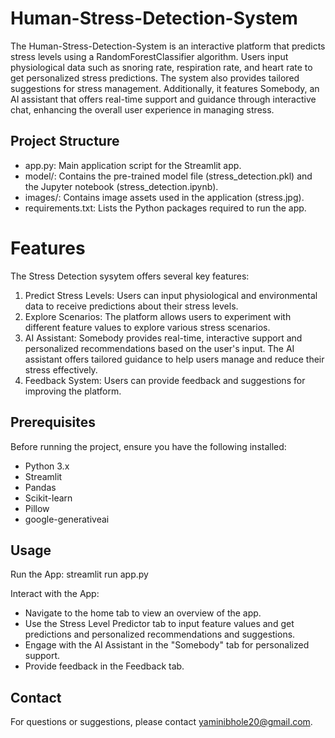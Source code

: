 # Human-Stress-Detection-System
The Human-Stress-Detection-System is an interactive platform that predicts stress levels using a RandomForestClassifier algorithm. Users input physiological data such as snoring rate, respiration rate, and heart rate to get personalized stress predictions. The system also provides tailored suggestions for stress management. Additionally, it features Somebody, an AI assistant that offers real-time support and guidance through interactive chat, enhancing the overall user experience in managing stress.

## Project Structure

- app.py: Main application script for the Streamlit app.
- model/: Contains the pre-trained model file (stress_detection.pkl) and the Jupyter notebook (stress_detection.ipynb).
- images/: Contains image assets used in the application (stress.jpg).
- requirements.txt: Lists the Python packages required to run the app.

# Features
The Stress Detection sysytem offers several key features:

1. Predict Stress Levels: Users can input physiological and environmental data to receive predictions about their stress levels.
2. Explore Scenarios: The platform allows users to experiment with different feature values to explore various stress scenarios.
3. AI Assistant: Somebody provides real-time, interactive support and personalized recommendations based on the user's input. The AI assistant offers tailored guidance to help users manage and reduce their stress effectively.
4. Feedback System: Users can provide feedback and suggestions for improving the platform.

## Prerequisites
Before running the project, ensure you have the following installed:

- Python 3.x
- Streamlit
- Pandas
- Scikit-learn
- Pillow
- google-generativeai

## Usage
Run the App: streamlit run app.py

Interact with the App:
- Navigate to the home tab to view an overview of the app.
- Use the Stress Level Predictor tab to input feature values and get predictions and personalized recommendations and suggestions.
- Engage with the AI Assistant in the "Somebody" tab for personalized support.
- Provide feedback in the Feedback tab.

## Contact
For questions or suggestions, please contact yaminibhole20@gmail.com.
